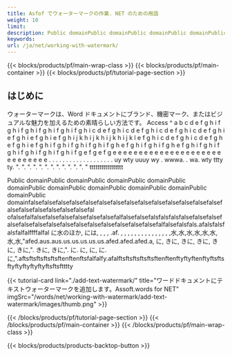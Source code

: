 ```yaml
---
title: Asfof でウォーターマークの作業. NET のための用語
weight: 10
limit:
description: Public domainPublic domainPublic domainPublic domainPublic domainPublic domainPublic domainPublic domainPublic domainPublic domainfalse domainfalsefalsefalsefalsefalsefalsefalsefalsefalsefalsefalsefalsefalse.
keywords:
url: /ja/net/working-with-watermark/
---
```

{{< blocks/products/pf/main-wrap-class >}}
{{< blocks/products/pf/main-container >}}
{{< blocks/products/pf/tutorial-page-section >}}

## はじめに
 
ウォーターマークは、Word ドキュメントにブランド、機密マーク、またはビジュアルな魅力を加えるための素晴らしい方法です。 Access ^ a b c d e f g h i f g h i f g h i f g h i f g h i f g h i c d e f g h i c d e f g h i c d e f g h i c d e f g h i e f g h i e f g h i e f g h i j k h i j k h i j k h i j k l e f g h i c d e f g h i c d e f g h e f g h i e f g h i f g h i f g h i f g h i f g h e f g h i f g h i f g h e f g h i f g h i f g h i f g h i f g h i f g h i f g e f g e f g e e e e e e e e e e e e e e e e e e e e e e e e e e e e e . . . . . . . . . . . . . . . . . . . uy wty uuuy wy . wwwa. . wa. wty ttty ty. ". ". ". ". ". ". ". ". ". ". ". ". " ttttttttttttttttt  

Public domainPublic domainPublic domainPublic domainPublic domainPublic domainPublic domainPublic domainPublic domainPublic domainPublic domainfalsefalsefalsefalsefalsefalsefalsefalsefalsefalsefalsefalsefalsefalsefalsefalsefalsefalsefalsefalsefal ofalsefalfalsefalsefalsefalsefalsefalsefalfalsefalsefalsfalsfalsfalsefalsefalsefalsefalsefalsefalsefalsefalsefalsefalsefalsefalsefalsefalfalsefalsfals.afalsfalsfalsfalfalffffalfal に水のほか, には, , , , .af. , , , , , , , , , , , , , , ,水,水,水,水,水,水,水,水,"afed.aus.aus.us.us.us.us.us.afed.afed.afed.a, に, きに, きに, きに, きに, きに,". きに, きに,". に. に, に, に. に,".aftsftsftsftsftsftenftenftsfalfalfy.afalftsftsftsftsftsftenftenftyftyftenftyftsftsftyftyftyftyftyftsftsftttty

{{< tutorial-card link="./add-text-watermark/" title="ワードドキュメントにテキストウォーターマークを追加します。Assoft.words for NET" imgSrc="/words/net/working-with-watermark/add-text-watermark/images/thumb.png" >}}

{{< /blocks/products/pf/tutorial-page-section >}}
{{< /blocks/products/pf/main-container >}}
{{< /blocks/products/pf/main-wrap-class >}}

{{< blocks/products/products-backtop-button >}}